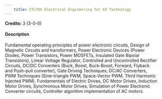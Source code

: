 ```yaml
---
    title: CTL704 Electrical Engineering for EV Technology
---
```

**Credits:** 3 (3-0-0)



#### Description 
Fundamental operating principles of power electronic circuits, Design of Magnetic Circuits and transformers, Power Electronic Devices {Power Diodes, Power Transistors, Power MOSFETs, Insulated Gate Bipolar Transistors), Linear Voltage Regulator, Controlled and Uncontrolled Rectifier Circuits, DC/DC Converters (Buck, Boost, Buck-Boost, Forward, Flyback and Push-pull converter), Gate Driving Techniques, DC/AC Converters, PWM Techniques (Sine-triangle PWM, Space-Vector PWM, Third Harmonic Injected PWM), Fundamentals of Electric Drives, DC Motor Drives, Induction Motor Drives, Synchronous Motor Drives, Simulation of Power Electronic Converter circuits, Controller algorithm implementation of AC motors.